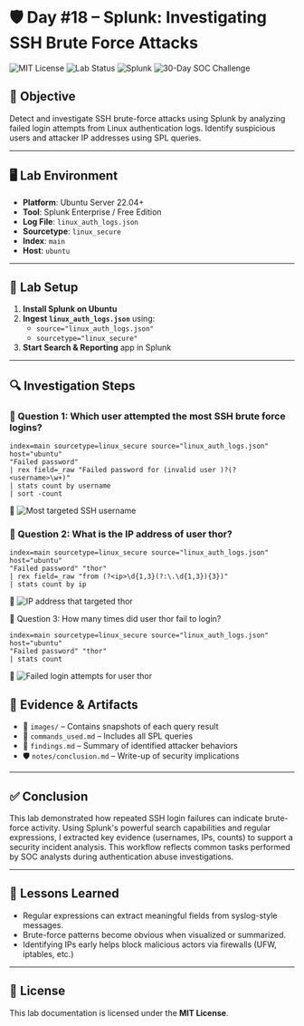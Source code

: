 # 🛡️ Day #18 – Splunk: Investigating SSH Brute Force Attacks

![MIT License](https://img.shields.io/badge/License-MIT-blue.svg)
![Lab Status](https://img.shields.io/badge/status-complete-success)
![Splunk](https://img.shields.io/badge/tool-Splunk-informational)
![30-Day SOC Challenge](https://img.shields.io/badge/Challenge-30--Day--SOC-blue)

## 🎯 Objective

Detect and investigate SSH brute-force attacks using Splunk by analyzing failed login attempts from Linux authentication logs. Identify suspicious users and attacker IP addresses using SPL queries.

---

## 🖥️ Lab Environment

- **Platform**: Ubuntu Server 22.04+
- **Tool**: Splunk Enterprise / Free Edition
- **Log File**: `linux_auth_logs.json`
- **Sourcetype**: `linux_secure`
- **Index**: `main`
- **Host**: `ubuntu`

---

## 🧪 Lab Setup

1. **Install Splunk on Ubuntu**
2. **Ingest `linux_auth_logs.json`** using:
   - `source="linux_auth_logs.json"`
   - `sourcetype="linux_secure"`
3. **Start Search & Reporting** app in Splunk

---

## 🔍 Investigation Steps

### 🔸 Question 1: Which user attempted the most SSH brute force logins?

```spl
index=main sourcetype=linux_secure source="linux_auth_logs.json" host="ubuntu"
"Failed password"
| rex field=_raw "Failed password for (invalid user )?(?<username>\w+)"
| stats count by username
| sort -count
```
📸
![Most targeted SSH username](./images/q1_user_attempts.png)

### 🔸 Question 2: What is the IP address of user thor?
```spl
index=main sourcetype=linux_secure source="linux_auth_logs.json" host="ubuntu"
"Failed password" "thor"
| rex field=_raw "from (?<ip>\d{1,3}(?:\.\d{1,3}){3})"
| stats count by ip
```
📸
![IP address that targeted thor](./images/q2_thor_ip.png)


🔸 Question 3: How many times did user thor fail to login?
```spl
index=main sourcetype=linux_secure source="linux_auth_logs.json" host="ubuntu"
"Failed password" "thor"
| stats count
```
📸
![Failed login attempts for user thor](./images/q3_thor_failures.png)


## 🧾 Evidence & Artifacts

- 📂 `images/` – Contains snapshots of each query result  
- 📜 `commands_used.md` – Includes all SPL queries  
- 🧠 `findings.md` – Summary of identified attacker behaviors  
- 🛡️ `notes/conclusion.md` – Write-up of security implications  

---

## ✅ Conclusion

This lab demonstrated how repeated SSH login failures can indicate brute-force activity. Using Splunk's powerful search capabilities and regular expressions, I extracted key evidence (usernames, IPs, counts) to support a security incident analysis. This workflow reflects common tasks performed by SOC analysts during authentication abuse investigations.

---

## 🧠 Lessons Learned

- Regular expressions can extract meaningful fields from syslog-style messages.
- Brute-force patterns become obvious when visualized or summarized.
- Identifying IPs early helps block malicious actors via firewalls (UFW, iptables, etc.)

---

## 📘 License

This lab documentation is licensed under the **MIT License**.
